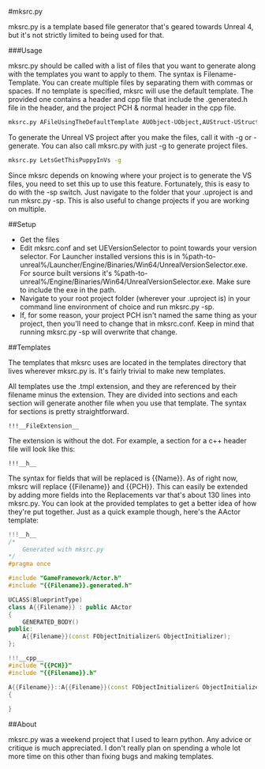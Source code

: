 #mksrc.py

mksrc.py is a template based file generator that's geared towards Unreal 4, but it's not strictly limited to being used for that. 

###Usage

mksrc.py should be called with a list of files that you want to generate along with the templates you want to apply to them. The syntax is Filename-Template. You can create multiple files by separating them with commas or spaces. If no template is specified, mksrc will use the default template. The provided one contains a header and cpp file that include the .generated.h file in the header, and the project PCH & normal header in the cpp file. 

```sh 
mksrc.py AFileUsingTheDefaultTemplate AUObject-UObject,AUStruct-UStruct
```

To generate the Unreal VS project after you make the files, call it with -g or -generate. You can also call mksrc.py with just -g to generate project files.

```sh
mksrc.py LetsGetThisPuppyInVs -g
```

Since mksrc depends on knowing where your project is to generate the VS files, you need to set this up to use this feature. Fortunately, this is easy to do with the -sp switch. Just navigate to the folder that your .uproject is and run mksrc.py -sp. This is also useful to change projects if you are working on multiple. 

##Setup

- Get the files
- Edit mksrc.conf and set UEVersionSelector to point towards your version selector. For Launcher installed versions this is in %path-to-unreal%/Launcher/Engine/Binaries/Win64/UnrealVersionSelector.exe. For source built versions it's %path-to-unreal%/Engine/Binaries/Win64/UnrealVersionSelector.exe. Make sure to include the exe in the path. 
- Navigate to your root project folder (wherever your .uproject is) in your command line environment of choice and run mksrc.py -sp.
- If, for some reason, your project PCH isn't named the same thing as your project, then you'll need to change that in mksrc.conf. Keep in mind that running mksrc.py -sp will overwrite that change. 

##Templates

The templates that mksrc uses are located in the templates directory that lives wherever mksrc.py is. It's fairly trivial to make new templates.

All templates use the .tmpl extension, and they are referenced by their filename minus the extension. They are divided into sections and each section will generate another file when you use that template. The syntax for sections is pretty straightforward. 

```
!!!__FileExtension__
```

The extension is without the dot. For example, a section for a c++ header file will look like this:

```
!!!__h__
```

The syntax for fields that will be replaced is {{Name}}. As of right now, mksrc will replace {{Filename}} and {{PCH}}. This can easily be extended by adding more fields into the Replacements var that's about 130 lines into mksrc.py. You can look at the provided templates to get a better idea of how they're put together. Just as a quick example though, here's the AActor template:

```cpp
!!!__h__
/*
	Generated with mksrc.py
*/
#pragma once

#include "GameFramework/Actor.h"
#include "{{Filename}}.generated.h"

UCLASS(BlueprintType)
class A{{Filename}} : public AActor
{
	GENERATED_BODY()
public:
	A{{Filename}}(const FObjectInitializer& ObjectInitializer);
};

!!!__cpp__
#include "{{PCH}}"
#include "{{Filename}}.h"

A{{Filename}}::A{{Filename}}(const FObjectInitializer& ObjectInitializer) : Super(ObjectInitializer)
{
	
}
```

##About

mksrc.py was a weekend project that I used to learn python. Any advice or critique is much appreciated. I don't really plan on spending a whole lot more time on this other than fixing bugs and making templates. 
